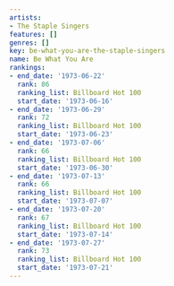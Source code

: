 ```yaml
---
artists:
- The Staple Singers
features: []
genres: []
key: be-what-you-are-the-staple-singers
name: Be What You Are
rankings:
- end_date: '1973-06-22'
  rank: 86
  ranking_list: Billboard Hot 100
  start_date: '1973-06-16'
- end_date: '1973-06-29'
  rank: 72
  ranking_list: Billboard Hot 100
  start_date: '1973-06-23'
- end_date: '1973-07-06'
  rank: 66
  ranking_list: Billboard Hot 100
  start_date: '1973-06-30'
- end_date: '1973-07-13'
  rank: 66
  ranking_list: Billboard Hot 100
  start_date: '1973-07-07'
- end_date: '1973-07-20'
  rank: 67
  ranking_list: Billboard Hot 100
  start_date: '1973-07-14'
- end_date: '1973-07-27'
  rank: 73
  ranking_list: Billboard Hot 100
  start_date: '1973-07-21'
---
```


